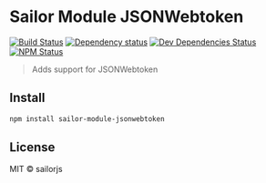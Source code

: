 # Sailor Module JSONWebtoken

[![Build Status](http://img.shields.io/travis/sailorjs/sailor-module-jsonwebtoken/master.svg?style=flat)](https://travis-ci.org/sailorjs/sailor-module-jsonwebtoken)
[![Dependency status](http://img.shields.io/david/sailorjs/sailor-module-jsonwebtoken.svg?style=flat)](https://david-dm.org/sailorjs/sailor-module-jsonwebtoken)
[![Dev Dependencies Status](http://img.shields.io/david/dev/sailorjs/sailor-module-jsonwebtoken.svg?style=flat)](https://david-dm.org/sailorjs/sailor-module-jsonwebtoken#info=devDependencies)
[![NPM Status](http://img.shields.io/npm/dm/sailor-module-jsonwebtoken.svg?style=flat)](https://www.npmjs.org/package/sailor-module-jsonwebtoken)

> Adds support for JSONWebtoken

## Install

```bash
npm install sailor-module-jsonwebtoken
```

## License

MIT © sailorjs


